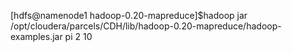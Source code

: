 
[hdfs@namenode1 hadoop-0.20-mapreduce]$hadoop jar /opt/cloudera/parcels/CDH/lib/hadoop-0.20-mapreduce/hadoop-examples.jar pi 2 10



